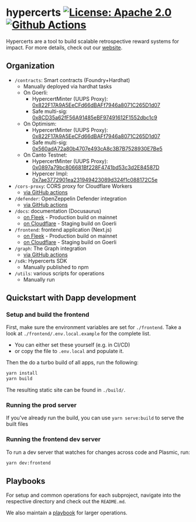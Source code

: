 # hypercerts [![License: Apache 2.0][license-badge]][license] [![Github Actions][gha-badge]][gha]

[license]: https://opensource.org/license/apache-2-0/
[license-badge]: https://img.shields.io/badge/License-Apache2.0-blue.svg
[gha]: https://github.com/Network-Goods/hypercerts/actions/workflows/ci-default.yml
[gha-badge]: https://github.com/Network-Goods/hypercerts/actions/workflows/ci-default.yml/badge.svg

Hypercerts are a tool to build scalable retrospective reward systems for impact.
For more details, check out our [website](https://hypercerts.org/).

## Organization

- `/contracts`: Smart contracts (Foundry+Hardhat)
  - Manually deployed via hardhat tasks
  - On Goerli:
    - HypercertMinter (UUPS Proxy): [0x822F17A9A5EeCFd66dBAFf7946a8071C265D1d07](https://goerli.etherscan.io/address/0x822F17A9A5EeCFd66dBAFf7946a8071C265D1d07)
    - Safe multi-sig: [0x8CD35a62fF56A91485eBF97491612F1552dbc1c9](https://goerli.etherscan.io/address/0x8CD35a62fF56A91485eBF97491612F1552dbc1c9)
  - On Optimism:
    - HypercertMinter (UUPS Proxy): [0x822F17A9A5EeCFd66dBAFf7946a8071C265D1d07](https://optimistic.etherscan.io/address/0x822F17A9A5EeCFd66dBAFf7946a8071C265D1d07)
    - Safe multi-sig: [0x560adA72a80b4707e493cA8c3B7B7528930E7Be5](https://optimistic.etherscan.io/address/0x560adA72a80b4707e493cA8c3B7B7528930E7Be5)
  - On Canto Testnet:
    - HypercertMinter (UUPS Proxy): [0x0897a79bc806681Bf228F4741bd53c3d2E84587D](https://testnet.tuber.build/address/0x0897a79bc806681Bf228F4741bd53c3d2E84587D)
    - Hypercer Impl: [0x7ae3772901ea231949423089d324f1c088172C5e](https://testnet.tuber.build/address/0x7ae3772901ea231949423089d324f1c088172C5e)
- `/cors-proxy`: CORS proxy for Cloudflare Workers
  - [via GitHub actions](https://github.com/hypercerts-org/hypercerts/actions/workflows/deploy-cors-proxy.yml)
- `/defender`: OpenZeppelin Defender integration
  - [via GitHub actions](https://github.com/hypercerts-org/hypercerts/actions/workflows/deploy-defender.yml)
- `/docs`: documentation (Docusaurus)
  - [on Fleek](https://hypercerts.on.fleek.co/docs/) - Production build on mainnet
  - [on Cloudflare](https://testnet.hypercerts.org/docs) - Staging build on Goerli
- `/frontend`: frontend application (Next.js)
  - [on Fleek](https://hypercerts.on.fleek.co/) - Production build on mainnet
  - [on Cloudflare](https://testnet.hypercerts.org) - Staging build on Goerli
- `/graph`: The Graph integration
  - [via GitHub actions](https://github.com/hypercerts-org/hypercerts/actions/workflows/deploy-graph.yml)
- `/sdk`: Hypercerts SDK
  - Manually published to npm
- `/utils`: various scripts for operations
  - Manually run

## Quickstart with Dapp development

### Setup and build the frontend

First, make sure the environment variables are set for `./frontend`.
Take a look at `./frontend/.env.local.example` for the complete list.

- You can either set these yourself (e.g. in CI/CD)
- or copy the file to `.env.local` and populate it.

Then the do a turbo build of all apps, run the following:

```bash
yarn install
yarn build
```

The resulting static site can be found in `./build/`.

### Running the prod server

If you've already run the build, you can use `yarn serve:build` to serve the built files

### Running the frontend dev server

To run a dev server that watches for changes across code and Plasmic, run:

```bash
yarn dev:frontend
```

## Playbooks

For setup and common operations for each subproject, navigate into the respective directory and check out the `README.md`.

We also maintain a [playbook](https://hypercerts.org/docs/devops) for larger operations.
